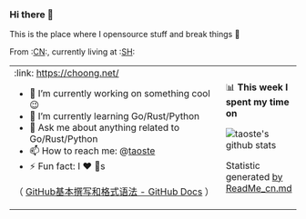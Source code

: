 ### Hi there 👋
This is the place where I opensource stuff and break things :rofl:

From :[CN](https://github.com/anuraghazra/github-readme-stats/blob/master/readme_cn.md):, currently living at :[SH](https://github.com/anuraghazra/github-readme-stats/blob/master/readme_us.md):


  <table> 
       <tr> 
          <td width="100%" height="50px">             
:link: <a href="https://choong.net/" title="Markdown 代码">https://choong.net/</a>

- 🔭 I’m currently working on something cool :wink:
- 🌱 I’m currently learning Go/Rust/Python
- 💬 Ask me about anything related to Go/Rust/Python
- 📫 How to reach me: @<a href="https://github.com/taoste/taoste/issues">taoste</a>
- ⚡ Fun fact: I :heart: :dog:s

（ <a href="https://docs.github.com/cn/github/writing-on-github/basic-writing-and-formatting-syntax" title="基本撰写和格式语法 - GitHub Docs | Markdown 代码">GitHub基本撰写和格式语法 - GitHub Docs</a> ）
</td>  

<td width="100%" height="100%">  

📊 **This week I spent my time on**

![taoste's github stats](https://github-readme-stats.vercel.app/api?username=taoste&show_icons=true)   

 Statistic generated  <a href="https://github.com/saltbo/saltbo">by</a> <a href="https://github.com/anuraghazra/github-readme-stats/blob/master/readme_cn.md">ReadMe_cn.md</a>

  </td>
 </tr> 
</table> 
